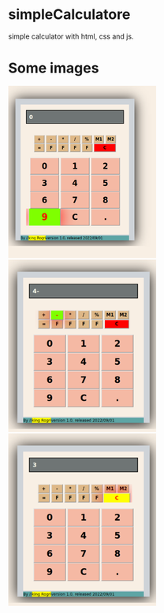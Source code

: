 # simpleCalculatore
simple calculator with html, css and js.


# Some images 

<img src="./img/1.jpg" width = "300" height = "350">
<img src="./img/4.jpg" width = "300" height = "350">
<img src="./img/2.jpg" width = "300" height = "350">